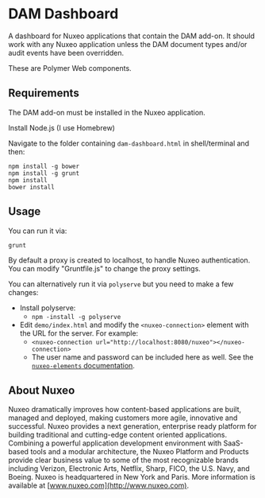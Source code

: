 # DAM Dashboard

A dashboard for Nuxeo applications that contain the DAM add-on. It should work with any Nuxeo application unless the DAM document types and/or audit events have been overridden.

These are Polymer Web components.

## Requirements

The DAM add-on must be installed in the Nuxeo application.

Install Node.js (I use Homebrew)

Navigate to the folder containing `dam-dashboard.html` in shell/terminal and then:

    npm install -g bower
    npm install -g grunt
    npm install
    bower install

## Usage

You can run it via:

    grunt

By default a proxy is created to localhost, to handle Nuxeo authentication.  You can modify "Gruntfile.js" to change the proxy settings.

You can alternatively run it via `polyserve` but you need to make a few changes:

* Install polyserve:
  * `npm -install -g polyserve`
* Edit `demo/index.html` and modify the `<nuxeo-connection>` element with the URL for the server. For example:
  * `<nuxeo-connection url="http://localhost:8080/nuxeo"></nuxeo-connection>`
  * The user name and password can be included here as well. See the [`nuxeo-elements` documentation](https://doc.nuxeo.com/x/XJCRAQ).

## About Nuxeo

Nuxeo dramatically improves how content-based applications are built, managed and deployed, making customers more agile, innovative and successful. Nuxeo provides a next generation, enterprise ready platform for building traditional and cutting-edge content oriented applications. Combining a powerful application development environment with SaaS-based tools and a modular architecture, the Nuxeo Platform and Products provide clear business value to some of the most recognizable brands including Verizon, Electronic Arts, Netflix, Sharp, FICO, the U.S. Navy, and Boeing. Nuxeo is headquartered in New York and Paris. More information is available at [www.nuxeo.com](http://www.nuxeo.com).